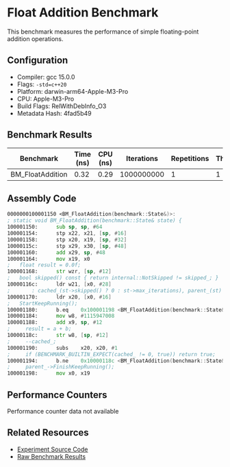 # Float Addition Benchmark

This benchmark measures the performance of simple floating-point addition operations.

## Configuration

- Compiler: gcc 15.0.0
- Flags: `-std=c++20`
- Platform: darwin-arm64-Apple-M3-Pro
- CPU: Apple-M3-Pro
- Build Flags: RelWithDebInfo_O3
- Metadata Hash: 4fad5b49

## Benchmark Results

| Benchmark | Time (ns) | CPU (ns) | Iterations | Repetitions | Threads | 
| --------- | --------- | -------- | ---------- | ----------- | ------- | 
| BM_FloatAddition | 0.32 | 0.29 | 1000000000 | 1 | 1 | 


## Assembly Code

```asm
0000000100001150 <BM_FloatAddition(benchmark::State&)>:
; static void BM_FloatAddition(benchmark::State& state) {
100001150:     	sub	sp, sp, #64
100001154:     	stp	x22, x21, [sp, #16]
100001158:     	stp	x20, x19, [sp, #32]
10000115c:     	stp	x29, x30, [sp, #48]
100001160:     	add	x29, sp, #48
100001164:     	mov	x19, x0
;   float result = 0.0f;
100001168:     	str	wzr, [sp, #12]
;   bool skipped() const { return internal::NotSkipped != skipped_; }
10000116c:     	ldr	w21, [x0, #28]
;       : cached_(st->skipped() ? 0 : st->max_iterations), parent_(st) {}
100001170:     	ldr	x20, [x0, #16]
;   StartKeepRunning();
100001180:     	b.eq	0x100001198 <BM_FloatAddition(benchmark::State&)+0x48>
100001184:     	mov	w8, #1115947008
100001188:     	add	x9, sp, #12
;     result = a + b;
10000118c:     	str	w8, [sp, #12]
;     --cached_;
100001190:     	subs	x20, x20, #1
;     if (BENCHMARK_BUILTIN_EXPECT(cached_ != 0, true)) return true;
100001194:     	b.ne	0x10000118c <BM_FloatAddition(benchmark::State&)+0x3c>
;     parent_->FinishKeepRunning();
100001198:     	mov	x0, x19
```

## Performance Counters

Performance counter data not available

## Related Resources

- [Experiment Source Code](/experiments/float_addition)
- [Raw Benchmark Results](/results/darwin-arm64-Apple-M3-Pro/gcc-15.0.0/RelWithDebInfo_O3/4fad5b49/float_addition)
